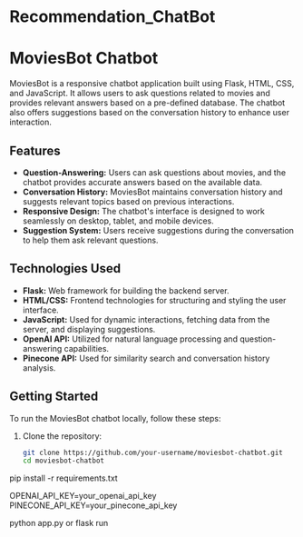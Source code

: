 # Recommendation_ChatBot

# MoviesBot Chatbot

MoviesBot is a responsive chatbot application built using Flask, HTML, CSS, and JavaScript. It allows users to ask questions related to movies and provides relevant answers based on a pre-defined database. The chatbot also offers suggestions based on the conversation history to enhance user interaction.

## Features

- **Question-Answering:** Users can ask questions about movies, and the chatbot provides accurate answers based on the available data.
- **Conversation History:** MoviesBot maintains conversation history and suggests relevant topics based on previous interactions.
- **Responsive Design:** The chatbot's interface is designed to work seamlessly on desktop, tablet, and mobile devices.
- **Suggestion System:** Users receive suggestions during the conversation to help them ask relevant questions.

## Technologies Used

- **Flask:** Web framework for building the backend server.
- **HTML/CSS:** Frontend technologies for structuring and styling the user interface.
- **JavaScript:** Used for dynamic interactions, fetching data from the server, and displaying suggestions.
- **OpenAI API:** Utilized for natural language processing and question-answering capabilities.
- **Pinecone API:** Used for similarity search and conversation history analysis.

## Getting Started

To run the MoviesBot chatbot locally, follow these steps:

1. Clone the repository:
   ```bash
   git clone https://github.com/your-username/moviesbot-chatbot.git
   cd moviesbot-chatbot

pip install -r requirements.txt

OPENAI_API_KEY=your_openai_api_key
PINECONE_API_KEY=your_pinecone_api_key

python app.py or flask run
